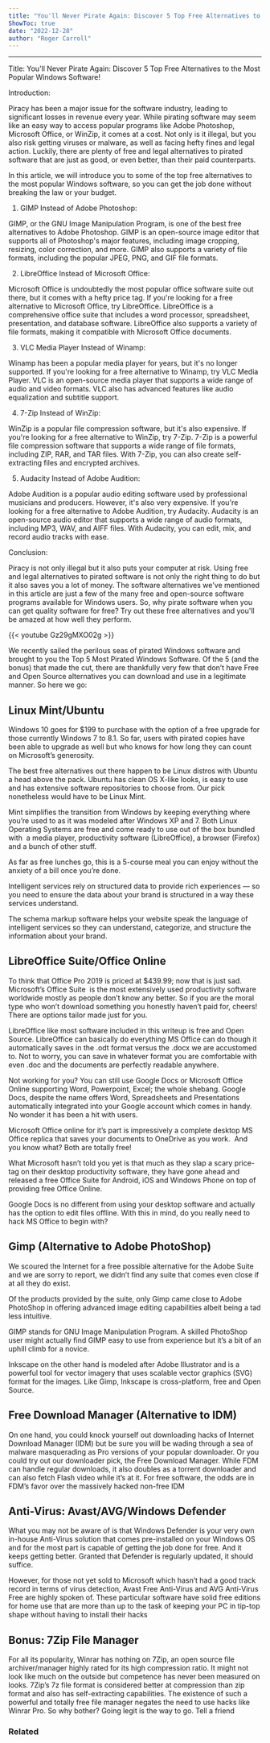 ```yaml
---
title: "You'll Never Pirate Again: Discover 5 Top Free Alternatives to the Most Popular Windows Software!"
ShowToc: true 
date: "2022-12-28"
author: "Roger Carroll"
---
```

*****
Title: You'll Never Pirate Again: Discover 5 Top Free Alternatives to the Most Popular Windows Software!

Introduction:

Piracy has been a major issue for the software industry, leading to significant losses in revenue every year. While pirating software may seem like an easy way to access popular programs like Adobe Photoshop, Microsoft Office, or WinZip, it comes at a cost. Not only is it illegal, but you also risk getting viruses or malware, as well as facing hefty fines and legal action. Luckily, there are plenty of free and legal alternatives to pirated software that are just as good, or even better, than their paid counterparts.

In this article, we will introduce you to some of the top free alternatives to the most popular Windows software, so you can get the job done without breaking the law or your budget.

1. GIMP Instead of Adobe Photoshop:

GIMP, or the GNU Image Manipulation Program, is one of the best free alternatives to Adobe Photoshop. GIMP is an open-source image editor that supports all of Photoshop's major features, including image cropping, resizing, color correction, and more. GIMP also supports a variety of file formats, including the popular JPEG, PNG, and GIF file formats.

2. LibreOffice Instead of Microsoft Office:

Microsoft Office is undoubtedly the most popular office software suite out there, but it comes with a hefty price tag. If you're looking for a free alternative to Microsoft Office, try LibreOffice. LibreOffice is a comprehensive office suite that includes a word processor, spreadsheet, presentation, and database software. LibreOffice also supports a variety of file formats, making it compatible with Microsoft Office documents.

3. VLC Media Player Instead of Winamp:

Winamp has been a popular media player for years, but it's no longer supported. If you're looking for a free alternative to Winamp, try VLC Media Player. VLC is an open-source media player that supports a wide range of audio and video formats. VLC also has advanced features like audio equalization and subtitle support.

4. 7-Zip Instead of WinZip:

WinZip is a popular file compression software, but it's also expensive. If you're looking for a free alternative to WinZip, try 7-Zip. 7-Zip is a powerful file compression software that supports a wide range of file formats, including ZIP, RAR, and TAR files. With 7-Zip, you can also create self-extracting files and encrypted archives.

5. Audacity Instead of Adobe Audition:

Adobe Audition is a popular audio editing software used by professional musicians and producers. However, it's also very expensive. If you're looking for a free alternative to Adobe Audition, try Audacity. Audacity is an open-source audio editor that supports a wide range of audio formats, including MP3, WAV, and AIFF files. With Audacity, you can edit, mix, and record audio tracks with ease.

Conclusion:

Piracy is not only illegal but it also puts your computer at risk. Using free and legal alternatives to pirated software is not only the right thing to do but it also saves you a lot of money. The software alternatives we've mentioned in this article are just a few of the many free and open-source software programs available for Windows users. So, why pirate software when you can get quality software for free? Try out these free alternatives and you'll be amazed at how well they perform.

{{< youtube Gz29gMXO02g >}} 



We recently sailed the perilous seas of pirated Windows software and brought to you the Top 5 Most Pirated Windows Software. Of the 5 (and the bonus) that made the cut, there are thankfully very few that don’t have Free and Open Source alternatives you can download and use in a legitimate manner. So here we go:
 
## Linux Mint/Ubuntu

 
Windows 10 goes for $199 to purchase with the option of a free upgrade for those currently Windows 7 to 8.1. So far, users with pirated copies have been able to upgrade as well but who knows for how long they can count on Microsoft’s generosity.
 
The best free alternatives out there happen to be Linux distros with Ubuntu a head above the pack. Ubuntu has clean OS X-like looks, is easy to use and has extensive software repositories to choose from. Our pick nonetheless would have to be Linux Mint.
 
Mint simplifies the transition from Windows by keeping everything where you’re used to as it was modeled after Windows XP and 7. Both Linux Operating Systems are free and come ready to use out of the box bundled with  a media player, productivity software (LibreOffice), a browser (Firefox) and a bunch of other stuff.
 
As far as free lunches go, this is a 5-course meal you can enjoy without the anxiety of a bill once you’re done.
 
Intelligent services rely on structured data to provide rich experiences — so you need to ensure the data about your brand is structured in a way these services understand.
 
The schema markup software helps your website speak the language of intelligent services so they can understand, categorize, and structure the information about your brand.
 
## LibreOffice Suite/Office Online 
 

 
To think that Office Pro 2019 is priced at $439.99; now that is just sad. Microsoft’s Office Suite  is the most extensively used productivity software worldwide mostly as people don’t know any better. So if you are the moral type who won’t download something you honestly haven’t paid for, cheers! There are options tailor made just for you.
 
LibreOffice like most software included in this writeup is free and Open Source. LibreOffice can basically do everything MS Office can do though it automatically saves in the .odt format versus the .docx we are accustomed to. Not to worry, you can save in whatever format you are comfortable with even .doc and the documents are perfectly readable anywhere.
 
Not working for you? You can still use Google Docs or Microsoft Office Online supporting Word, Powerpoint, Excel; the whole shebang. Google Docs, despite the name offers Word, Spreadsheets and Presentations automatically integrated into your Google account which comes in handy. No wonder it has been a hit with users.
 
Microsoft Office online for it’s part is impressively a complete desktop MS Office replica that saves your documents to OneDrive as you work.  And you know what? Both are totally free!
 
What Microsoft hasn’t told you yet is that much as they slap a scary price-tag on their desktop productivity software, they have gone ahead and released a free Office Suite for Android, iOS and Windows Phone on top of providing free Office Online.
 
Google Docs is no different from using your desktop software and actually has the option to edit files offline. With this in mind, do you really need to hack MS Office to begin with?
 
## Gimp (Alternative to Adobe PhotoShop)
 
We scoured the Internet for a free possible alternative for the Adobe Suite and we are sorry to report, we didn’t find any suite that comes even close if at all they do exist.
 
Of the products provided by the suite, only Gimp came close to Adobe PhotoShop in offering advanced image editing capabilities albeit being a tad less intuitive.
 
GIMP stands for GNU Image Manipulation Program. A skilled PhotoShop user might actually find GIMP easy to use from experience but it’s a bit of an uphill climb for a novice.
 
 Inkscape on the other hand is modeled after Adobe Illustrator and is a powerful tool for vector imagery that uses scalable vector graphics (SVG) format for the images. Like Gimp, Inkscape is cross-platform, free and Open Source.
 
## Free Download Manager (Alternative to IDM)
 
On one hand, you could knock yourself out downloading hacks of Internet Download Manager (IDM) but be sure you will be wading through a sea of malware masquerading as Pro versions of your popular downloader. Or you could try out our downloader pick, the Free Download Manager. While FDM can handle regular downloads, it also doubles as a torrent downloader and can also fetch Flash video while it’s at it. For free software, the odds are in FDM’s favor over the massively hacked non-free IDM
 
## Anti-Virus: Avast/AVG/Windows Defender
 
What you may not be aware of is that Windows Defender is your very own in-house Anti-Virus solution that comes pre-installed on your Windows OS and for the most part is capable of getting the job done for free. And it keeps getting better. Granted that Defender is regularly updated, it should suffice.
 
However, for those not yet sold to Microsoft which hasn’t had a good track record in terms of virus detection, Avast Free Anti-Virus and AVG Anti-Virus Free are highly spoken of. These particular software have solid free editions for home use that are more than up to the task of keeping your PC in tip-top shape without having to install their hacks
 
## Bonus: 7Zip File Manager

 
For all its popularity, Winrar has nothing on 7Zip, an open source file archiver/manager highly rated for its high compression ratio. It might not look like much on the outside but competence has never been measured on looks. 7Zip’s 7z file format is considered better at compression than zip format and also has self-extracting capabilities. The existence of such a powerful and totally free file manager negates the need to use hacks like Winrar Pro. So why bother? Going legit is the way to go. Tell a friend
 
### Related



